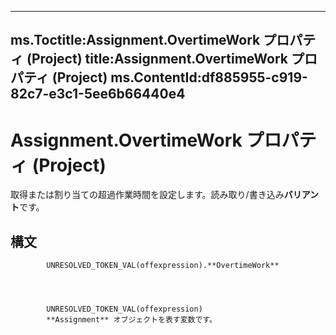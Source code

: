 

---
ms.Toctitle:Assignment.OvertimeWork プロパティ (Project)
title:Assignment.OvertimeWork プロパティ (Project)
ms.ContentId:df885955-c919-82c7-e3c1-5ee6b66440e4
---
# Assignment.OvertimeWork プロパティ (Project)




取得または割り当ての超過作業時間を設定します。読み取り/書き込み**バリアント**です。

## 構文

            UNRESOLVED_TOKEN_VAL(offexpression).**OvertimeWork**




            UNRESOLVED_TOKEN_VAL(offexpression)
            **Assignment** オブジェクトを表す変数です。




